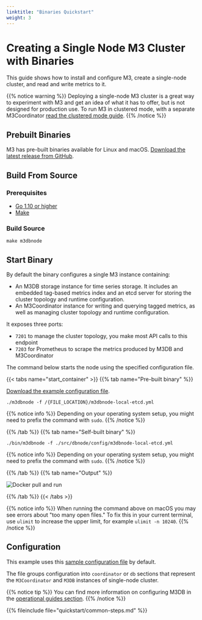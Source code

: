 ```yaml
---
linktitle: "Binaries Quickstart"
weight: 3
---
```


<!-- TODO: Combine with other quickstart? -->

# Creating a Single Node M3 Cluster with Binaries

This guide shows how to install and configure M3, create a single-node cluster, and read and write metrics to it.

{{% notice warning %}}
Deploying a single-node M3 cluster is a great way to experiment with M3 and get an idea of what it has to offer, but is not designed for production use. To run M3 in clustered mode, with a separate M3Coordinator [read the clustered mode guide](cluster_hard_way.md).
{{% /notice %}}

## Prebuilt Binaries

M3 has pre-built binaries available for Linux and macOS. [Download the latest release from GitHub](https://github.com/m3db/m3/releases/latest).

## Build From Source

### Prerequisites

-   [Go 1.10 or higher](https://golang.org/dl/)
-   [Make](https://www.gnu.org/software/make/)

### Build Source

```shell
make m3dbnode
```

## Start Binary

By default the binary configures a single M3 instance containing:

-   An M3DB storage instance for time series storage. It includes an embedded tag-based metrics index and an etcd server for storing the cluster topology and runtime configuration.
-   An M3Coordinator instance for writing and querying tagged metrics, as well as managing cluster topology and runtime configuration.

It exposes three ports:

-   `7201` to manage the cluster topology, you make most API calls to this endpoint
-   `7203` for Prometheus to scrape the metrics produced by M3DB and M3Coordinator

The command below starts the node using the specified configuration file.

{{< tabs name="start_container" >}}
{{% tab name="Pre-built binary" %}}

[Download the example configuration file](https://github.com/m3db/m3/raw/master/src/dbnode/config/m3dbnode-local-etcd.yml).

```shell
./m3dbnode -f /{FILE_LOCATION}/m3dbnode-local-etcd.yml
```

{{% notice info %}}
Depending on your operating system setup, you might need to prefix the command with `sudo`.
{{% /notice %}}

{{% /tab %}}
{{% tab name="Self-built binary" %}}

```shell
./bin/m3dbnode -f ./src/dbnode/config/m3dbnode-local-etcd.yml
```

{{% notice info %}}
Depending on your operating system setup, you might need to prefix the command with `sudo`.
{{% /notice %}}

{{% /tab %}}
{{% tab name="Output" %}}

<!-- TODO: Perfect image, pref with terminalizer -->

<!-- TODO: Update image -->

![Docker pull and run](/docker-install.gif)

{{% /tab %}}
{{< /tabs >}}

{{% notice info %}}
When running the command above on macOS you may see errors about "too many open files." To fix this in your current terminal, use `ulimit` to increase the upper limit, for example `ulimit -n 10240`.
{{% /notice %}}

## Configuration

This example uses this [sample configuration file](https://github.com/m3db/m3/raw/master/src/dbnode/config/m3dbnode-local-etcd.yml) by default.

The file groups configuration into `coordinator` or `db` sections that represent the `M3Coordinator` and `M3DB` instances of single-node cluster.

{{% notice tip %}}
You can find more information on configuring M3DB in the [operational guides section](/operational_guide/).
{{% /notice %}}

{{% fileinclude file="quickstart/common-steps.md" %}}